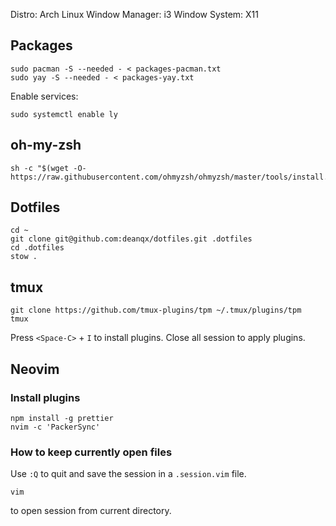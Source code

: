 Distro: Arch Linux
Window Manager: i3
Window System: X11

## Packages

```
sudo pacman -S --needed - < packages-pacman.txt
sudo yay -S --needed - < packages-yay.txt
```

Enable services:

```
sudo systemctl enable ly
```

## oh-my-zsh

```
sh -c "$(wget -O- https://raw.githubusercontent.com/ohmyzsh/ohmyzsh/master/tools/install.sh)"
```

## Dotfiles

```
cd ~
git clone git@github.com:deanqx/dotfiles.git .dotfiles
cd .dotfiles
stow .
```

## tmux

```
git clone https://github.com/tmux-plugins/tpm ~/.tmux/plugins/tpm
tmux
```

Press `<Space-C>` + `I` to install plugins. Close all session to apply plugins.

## Neovim

### Install plugins

```
npm install -g prettier
nvim -c 'PackerSync'
```

### How to keep currently open files

Use `:Q` to quit and save the session in a `.session.vim` file.

```
vim
```

to open session from current directory.
